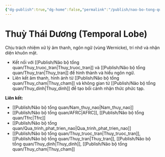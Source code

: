 ```yaml
---
{"dg-publish":true,"dg-home":false,"permalink":"/publish/nao-bo-tong-quan/thuy-thai-duong/","dgPassFrontmatter":true,"noteIcon":"","created":"2025-01-01T22:47:22.458+07:00","updated":"2025-01-05T09:08:44.870+07:00"}
---
```


# Thuỳ Thái Dương (Temporal Lobe)

Chịu trách nhiệm xử lý âm thanh, ngôn ngữ (vùng Wernicke), trí nhớ và nhận diện khuôn mặt.

- Kết nối với [[Publish/Não bộ tổng quan/Thuy_truoc_tran\|Thuy_truoc_tran]] và [[Publish/Não bộ tổng quan/Thuy_tran\|Thuy_tran]] để hình thành và hiểu ngôn ngữ.
- Liên kết âm thanh, hình ảnh từ [[Publish/Não bộ tổng quan/Thuy_cham\|Thuy_cham]] và không gian từ [[Publish/Não bộ tổng quan/Thuy_dinh\|Thuy_dinh]] để tạo bối cảnh nhận thức phức tạp.

**Liên kết:**
- [[Publish/Não bộ tổng quan/Nam_thuy_nao\|Nam_thuy_nao]]
- [[Publish/Não bộ tổng quan/AFRC\|AFRC]], [[Publish/Não bộ tổng quan/Tfrc\|Tfrc]]
- [[Publish/Não bộ tổng quan/Qua_trinh_phat_trien_nao\|Qua_trinh_phat_trien_nao]]
- [[Publish/Não bộ tổng quan/Thuy_truoc_tran\|Thuy_truoc_tran]], [[Publish/Não bộ tổng quan/Thuy_tran\|Thuy_tran]], [[Publish/Não bộ tổng quan/Thuy_dinh\|Thuy_dinh]], [[Publish/Não bộ tổng quan/Thuy_cham\|Thuy_cham]]